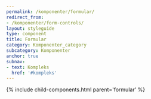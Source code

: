 ```yaml
---
permalink: /komponenter/formular/
redirect_from:
- /komponenter/form-controls/
layout: styleguide
type: component
title: Formular
category: Komponenter_category
subcategory: Komponenter
anchor: true
subnav:
- text: Kompleks
  href: '#kompleks'
---
```


{% include child-components.html parent='formular' %}
